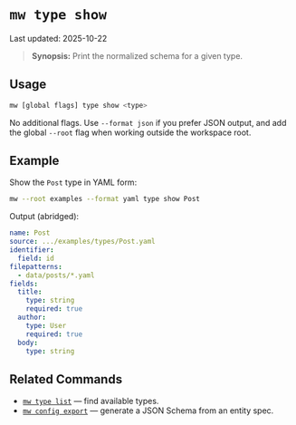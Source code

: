 # `mw type show`

Last updated: 2025-10-22

> **Synopsis:** Print the normalized schema for a given type.

## Usage

```bash
mw [global flags] type show <type>
```

No additional flags. Use `--format json` if you prefer JSON output, and add the global `--root` flag when working outside the workspace root.

## Example

Show the `Post` type in YAML form:

```bash
mw --root examples --format yaml type show Post
```

Output (abridged):

```yaml
name: Post
source: .../examples/types/Post.yaml
identifier:
  field: id
filepatterns:
  - data/posts/*.yaml
fields:
  title:
    type: string
    required: true
  author:
    type: User
    required: true
  body:
    type: string
```

## Related Commands

- [`mw type list`](type-list.md) — find available types.
- [`mw config export`](config-export.md) — generate a JSON Schema from an entity spec.
